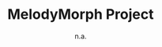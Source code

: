 ---
layout: leaf-node
title: "MelodyMorph Project"
title-url: "https://llk.media.mit.edu/projects/3138/"
author: "n.a."
groups: pedagogical-styles
categories: constructionism
topics: ongoing-projects
summary: >
    This is a landing page for the MelodyMorph project at MIT Media Labs' Lifelong Kindergarten.
    As the name suggests the goal is constructing music and melodies, but in a situational and
    improvised manner by removing the fixed mapping between space and pitch. There is one paper
    about the project by Eric Rosenbaum listed on the page, but it claims to be ongoing.
cite: >
    MelodyMorph Project. (2017, April 22). Lifelong Kindergarten at MIT Media Labs. Retrieved from https://llk.media.mit.edu/projects/3138/
pub-date: 2017-04-22
added-date: 2017-04-22
resource-type: external-page
---